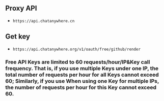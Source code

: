 ## Proxy API
- `https://api.chatanywhere.cn`

## Get key
- `https://api.chatanywhere.org/v1/oauth/free/github/render`

### Free API Keys are limited to 60 requests/hour/IP&Key call frequency. That is, if you use multiple Keys under one IP, the total number of requests per hour for all Keys cannot exceed 60; Similarly, if you use When using one Key for multiple IPs, the number of requests per hour for this Key cannot exceed 60.
